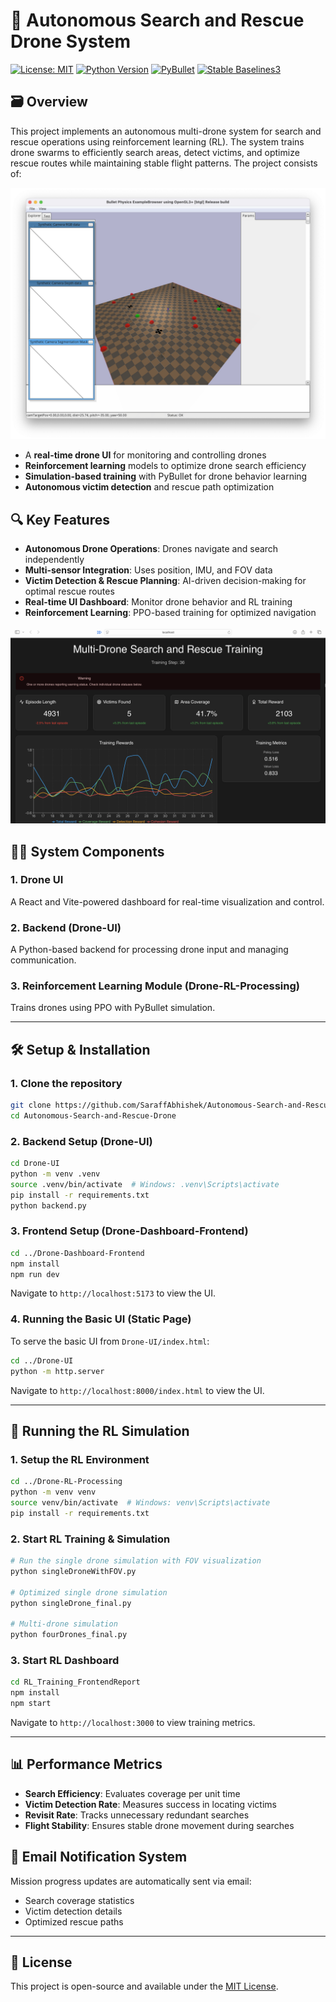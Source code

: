 # 🛁 Autonomous Search and Rescue Drone System

[![License: MIT](https://img.shields.io/badge/License-MIT-blue.svg)](https://opensource.org/licenses/MIT)
[![Python Version](https://img.shields.io/badge/python-3.8%2B-blue)](https://www.python.org/downloads/)
[![PyBullet](https://img.shields.io/badge/simulation-PyBullet-red)](https://pybullet.org)
[![Stable Baselines3](https://img.shields.io/badge/RL-StableBaselines3-orange)](https://stable-baselines3.readthedocs.io/)

## 🗃️ Overview

This project implements an autonomous multi-drone system for search and rescue operations using reinforcement learning (RL). The system trains drone swarms to efficiently search areas, detect victims, and optimize rescue routes while maintaining stable flight patterns. The project consists of:

![Multi Drone Training](https://github.com/SaraffAbhishek/Autonomous-Search-and-Rescue-Drone/blob/e1a800a7aed0cd0b18775f1ce3a5e279343b5a83/assets/multi.png)

- A **real-time drone UI** for monitoring and controlling drones
- **Reinforcement learning** models to optimize drone search efficiency
- **Simulation-based training** with PyBullet for drone behavior learning
- **Autonomous victim detection** and rescue path optimization

## 🔍 Key Features

- **Autonomous Drone Operations**: Drones navigate and search independently
- **Multi-sensor Integration**: Uses position, IMU, and FOV data
- **Victim Detection & Rescue Planning**: AI-driven decision-making for optimal rescue routes
- **Real-time UI Dashboard**: Monitor drone behavior and RL training
- **Reinforcement Learning**: PPO-based training for optimized navigation

![RL Dashboard](https://github.com/SaraffAbhishek/Autonomous-Search-and-Rescue-Drone/blob/e1a800a7aed0cd0b18775f1ce3a5e279343b5a83/assets/frontend.png)

## 👩‍💻 System Components

### 1. **Drone UI**
A React and Vite-powered dashboard for real-time visualization and control.

### 2. **Backend (Drone-UI)**
A Python-based backend for processing drone input and managing communication.

### 3. **Reinforcement Learning Module (Drone-RL-Processing)**
Trains drones using PPO with PyBullet simulation.

---

## 🛠️ Setup & Installation

### 1. Clone the repository
```bash
git clone https://github.com/SaraffAbhishek/Autonomous-Search-and-Rescue-Drone.git
cd Autonomous-Search-and-Rescue-Drone
```

### 2. Backend Setup (Drone-UI)
```bash
cd Drone-UI
python -m venv .venv
source .venv/bin/activate  # Windows: .venv\Scripts\activate
pip install -r requirements.txt
python backend.py
```

### 3. Frontend Setup (Drone-Dashboard-Frontend)
```bash
cd ../Drone-Dashboard-Frontend
npm install
npm run dev
```
Navigate to `http://localhost:5173` to view the UI.

### 4. Running the Basic UI (Static Page)
To serve the basic UI from `Drone-UI/index.html`:
```bash
cd ../Drone-UI
python -m http.server
```
Navigate to `http://localhost:8000/index.html` to view the UI.

---

## 🚀 Running the RL Simulation

### 1. Setup the RL Environment
```bash
cd ../Drone-RL-Processing
python -m venv venv
source venv/bin/activate  # Windows: venv\Scripts\activate
pip install -r requirements.txt
```

### 2. Start RL Training & Simulation
```bash
# Run the single drone simulation with FOV visualization
python singleDroneWithFOV.py

# Optimized single drone simulation
python singleDrone_final.py

# Multi-drone simulation
python fourDrones_final.py
```

### 3. Start RL Dashboard
```bash
cd RL_Training_FrontendReport
npm install
npm start
```
Navigate to `http://localhost:3000` to view training metrics.

---

## 📊 Performance Metrics

- **Search Efficiency**: Evaluates coverage per unit time
- **Victim Detection Rate**: Measures success in locating victims
- **Revisit Rate**: Tracks unnecessary redundant searches
- **Flight Stability**: Ensures stable drone movement during searches

## 💌 Email Notification System

Mission progress updates are automatically sent via email:
- Search coverage statistics
- Victim detection details
- Optimized rescue paths

---

## 📖 License
This project is open-source and available under the [MIT License](https://opensource.org/licenses/MIT).

